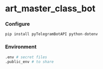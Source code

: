 # art_master_class_bot

### Configure
```python
pip install pyTelegramBotAPI python-dotenv
```

### Environment
```python
.env # secret files
.public_env # to share
```